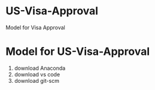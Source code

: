 # US-Visa-Approval
Model for Visa Approval

# Model for US-Visa-Approval
1. download Anaconda
2. download vs code
3. download git-scm